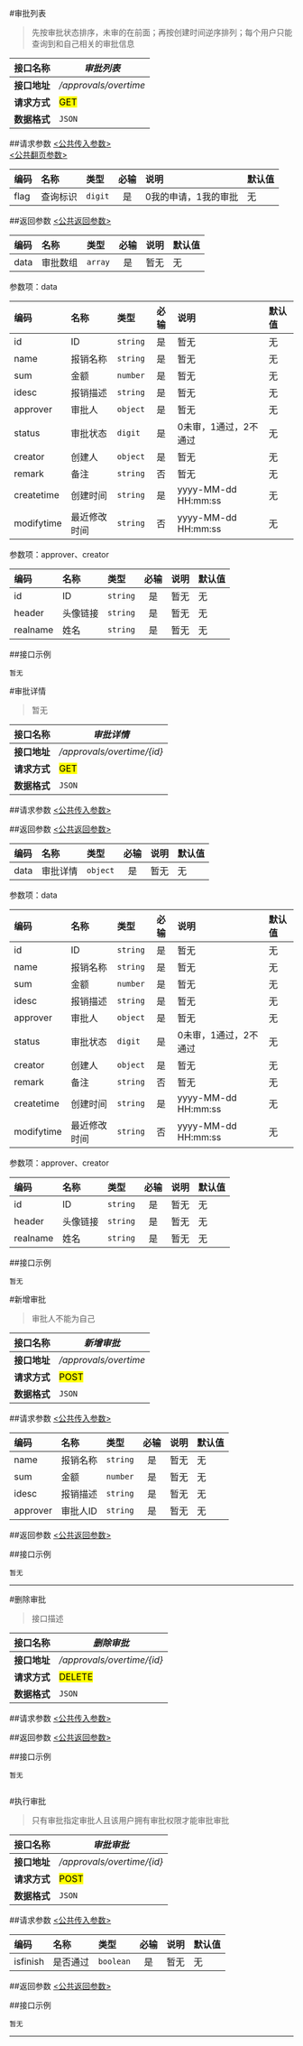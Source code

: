 #审批列表
>先按审批状态排序，未审的在前面；再按创建时间逆序排列；每个用户只能查询到和自己相关的审批信息

| 接口名称 | *审批列表* |
| -- | -- |
| **接口地址** | */approvals/overtime* |
| **请求方式** | <mark>GET</mark> |
| **数据格式** | <code>JSON</code> |


##请求参数
[<公共传入参数>](../README.md)  
[<公共翻页参数>](../README.md)


|编码|名称|类型|必输|说明|默认值|
|:---|:---|:---|:--:|:---|:-----|
|flag|查询标识|<code>digit</code>|是|0我的申请，1我的审批|无|


##返回参数
[<公共返回参数>](../README.md)

|编码|名称|类型|必输|说明|默认值|
|:---|:---|:---|:--:|:---|:-----|
|data|审批数组|<code>array</code>|是|暂无|无|

参数项：data

|编码|名称|类型|必输|说明|默认值|
|:---|:---|:---|:--:|:---|:-----|
|id|ID|<code>string</code>|是|暂无|无|
|name|报销名称|<code>string</code>|是|暂无|无|
|sum|金额|<code>number</code>|是|暂无|无|
|idesc|报销描述|<code>string</code>|是|暂无|无|
|approver|审批人|<code>object</code>|是|暂无|无|
|status|审批状态|<code>digit</code>|是|0未审，1通过，2不通过|无|
|creator|创建人|<code>object</code>|是|暂无|无|
|remark|备注|<code>string</code>|否|暂无|无|
|createtime|创建时间|<code>string</code>|是|yyyy-MM-dd HH:mm:ss|无|
|modifytime|最近修改时间|<code>string</code>|否|yyyy-MM-dd HH:mm:ss|无|

参数项：approver、creator

|编码|名称|类型|必输|说明|默认值|
|:---|:---|:---|:--:|:---|:-----|
|id|ID|<code>string</code>|是|暂无|无|
|header|头像链接|<code>string</code>|是|暂无|无|
|realname|姓名|<code>string</code>|是|暂无|无|

##接口示例

```
暂无
```



#审批详情
>暂无

| 接口名称 | *审批详情* |
| -- | -- |
| **接口地址** | */approvals/overtime/{id}* |
| **请求方式** | <mark>GET</mark> |
| **数据格式** | <code>JSON</code> |


##请求参数
[<公共传入参数>](../README.md)  

##返回参数
[<公共返回参数>](../README.md)

|编码|名称|类型|必输|说明|默认值|
|:---|:---|:---|:--:|:---|:-----|
|data|审批详情|<code>object</code>|是|暂无|无|

参数项：data

|编码|名称|类型|必输|说明|默认值|
|:---|:---|:---|:--:|:---|:-----|
|id|ID|<code>string</code>|是|暂无|无|
|name|报销名称|<code>string</code>|是|暂无|无|
|sum|金额|<code>number</code>|是|暂无|无|
|idesc|报销描述|<code>string</code>|是|暂无|无|
|approver|审批人|<code>object</code>|是|暂无|无|
|status|审批状态|<code>digit</code>|是|0未审，1通过，2不通过|无|
|creator|创建人|<code>object</code>|是|暂无|无|
|remark|备注|<code>string</code>|否|暂无|无|
|createtime|创建时间|<code>string</code>|是|yyyy-MM-dd HH:mm:ss|无|
|modifytime|最近修改时间|<code>string</code>|否|yyyy-MM-dd HH:mm:ss|无|


参数项：approver、creator

|编码|名称|类型|必输|说明|默认值|
|:---|:---|:---|:--:|:---|:-----|
|id|ID|<code>string</code>|是|暂无|无|
|header|头像链接|<code>string</code>|是|暂无|无|
|realname|姓名|<code>string</code>|是|暂无|无|

##接口示例

```
暂无
```





#新增审批
>审批人不能为自己


| 接口名称 | *新增审批* |
| -- | -- |
| **接口地址** | */approvals/overtime* |
| **请求方式** | <mark>POST</mark> |
| **数据格式** | <code>JSON</code> |

##请求参数
[<公共传入参数>](../README.md)

|编码|名称|类型|必输|说明|默认值|
|:---|:---|:---|:--:|:---|:-----|
|name|报销名称|<code>string</code>|是|暂无|无|
|sum|金额|<code>number</code>|是|暂无|无|
|idesc|报销描述|<code>string</code>|是|暂无|无|
|approver|审批人ID|<code>string</code>|是|暂无|无|

##返回参数
[<公共返回参数>](../README.md)

##接口示例

```
暂无
```

***







#删除审批
>接口描述

| 接口名称 | *删除审批* |
| -- | -- |
| **接口地址** | */approvals/overtime/{id}* |
| **请求方式** | <mark>DELETE</mark> |
| **数据格式** | <code>JSON</code> |

##请求参数
[<公共传入参数>](../README.md)

##返回参数
[<公共返回参数>](../README.md)

##接口示例

```
暂无


```





#执行审批
>只有审批指定审批人且该用户拥有审批权限才能审批审批

| 接口名称 | *审批审批* |
| -- | -- |
| **接口地址** | */approvals/overtime/{id}* |
| **请求方式** | <mark>POST</mark> |
| **数据格式** | <code>JSON</code> |

##请求参数
[<公共传入参数>](../README.md)

|编码|名称|类型|必输|说明|默认值|
|:---|:---|:---|:--:|:---|:-----|
|isfinish|是否通过|<code>boolean</code>|是|暂无|无|

##返回参数
[<公共返回参数>](../README.md)

##接口示例

```
暂无
```

***
